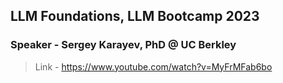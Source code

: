 ## LLM Foundations, LLM Bootcamp 2023

### Speaker - Sergey Karayev, PhD @ UC Berkley

> Link - https://www.youtube.com/watch?v=MyFrMFab6bo